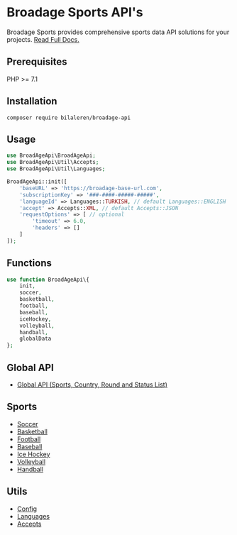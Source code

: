 # Broadage Sports API's
Broadage Sports provides comprehensive sports data API solutions for your projects. [Read Full Docs.](https://www.broadage.com/developers/documentation/index)

## Prerequisites

PHP >= 7.1

## Installation

```
composer require bilaleren/broadage-api
```

## Usage

```php
use BroadAgeApi\BroadAgeApi;
use BroadAgeApi\Util\Accepts;
use BroadAgeApi\Util\Languages;

BroadAgeApi::init([
    'baseURL' => 'https://broadage-base-url.com',
    'subscriptionKey' => '###-####-#####-#####',
    'languageId' => Languages::TURKISH, // default Languages::ENGLISH
    'accept' => Accepts::XML, // default Accepts::JSON
    'requestOptions' => [ // optional
        'timeout' => 6.0,
        'headers' => []
    ]
]);
```

## Functions
```php
use function BroadAgeApi\{
    init,
    soccer,
    basketball,
    football,
    baseball,
    iceHockey,
    volleyball,
    handball,
    globalData
};
```

## Global API

- [Global API (Sports, Country, Round and Status List)](./src/README.md)

## Sports

- [Soccer](./src/Sport/Soccer/README.md)
- [Basketball](./src/Sport/Basketball/README.md)
- [Football](./src/Sport/Football/README.md)
- [Baseball](./src/Sport/Baseball/README.md)
- [Ice Hockey](./src/Sport/IceHockey/README.md)
- [Volleyball](./src/Sport/Volleyball/README.md)
- [Handball](./src/Sport/Handball/README.md)

## Utils

- [Config](./src/Util/README.md#config)
- [Languages](./src/Util/README.md#languages)
- [Accepts](./src/Util/README.md#accepts)